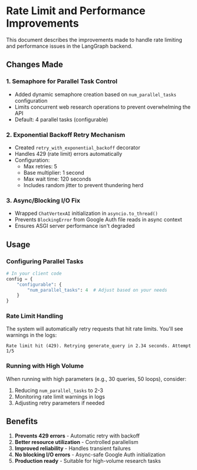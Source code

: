 # Rate Limit and Performance Improvements

This document describes the improvements made to handle rate limiting and performance issues in the LangGraph backend.

## Changes Made

### 1. Semaphore for Parallel Task Control
- Added dynamic semaphore creation based on `num_parallel_tasks` configuration
- Limits concurrent web research operations to prevent overwhelming the API
- Default: 4 parallel tasks (configurable)

### 2. Exponential Backoff Retry Mechanism
- Created `retry_with_exponential_backoff` decorator
- Handles 429 (rate limit) errors automatically
- Configuration:
  - Max retries: 5
  - Base multiplier: 1 second
  - Max wait time: 120 seconds
  - Includes random jitter to prevent thundering herd

### 3. Async/Blocking I/O Fix
- Wrapped `ChatVertexAI` initialization in `asyncio.to_thread()`
- Prevents `BlockingError` from Google Auth file reads in async context
- Ensures ASGI server performance isn't degraded

## Usage

### Configuring Parallel Tasks
```python
# In your client code
config = {
    "configurable": {
        "num_parallel_tasks": 4  # Adjust based on your needs
    }
}
```

### Rate Limit Handling
The system will automatically retry requests that hit rate limits. You'll see warnings in the logs:
```
Rate limit hit (429). Retrying generate_query in 2.34 seconds. Attempt 1/5
```

### Running with High Volume
When running with high parameters (e.g., 30 queries, 50 loops), consider:
1. Reducing `num_parallel_tasks` to 2-3
2. Monitoring rate limit warnings in logs
3. Adjusting retry parameters if needed

## Benefits
1. **Prevents 429 errors** - Automatic retry with backoff
2. **Better resource utilization** - Controlled parallelism
3. **Improved reliability** - Handles transient failures
4. **No blocking I/O errors** - Async-safe Google Auth initialization
5. **Production ready** - Suitable for high-volume research tasks 